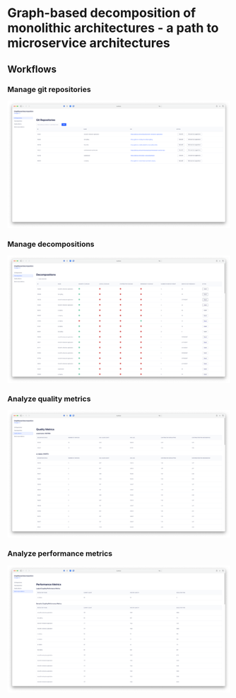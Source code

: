 # Graph-based decomposition of monolithic architectures - a path to microservice architectures

## Workflows

### Manage git repositories
![](./_img/git-repositories-min.png)
### Manage decompositions
![](./_img/decompositions-min.png)
### Analyze quality metrics
![](./_img/quality-metrics-min.png)

### Analyze performance metrics
![](./_img/performance-metrics-min.png)